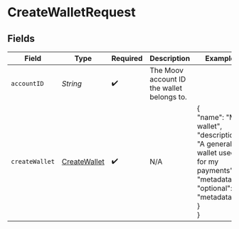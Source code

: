 # CreateWalletRequest


## Fields

| Field                                                                                                                   | Type                                                                                                                    | Required                                                                                                                | Description                                                                                                             | Example                                                                                                                 |
| ----------------------------------------------------------------------------------------------------------------------- | ----------------------------------------------------------------------------------------------------------------------- | ----------------------------------------------------------------------------------------------------------------------- | ----------------------------------------------------------------------------------------------------------------------- | ----------------------------------------------------------------------------------------------------------------------- |
| `accountID`                                                                                                             | *String*                                                                                                                | :heavy_check_mark:                                                                                                      | The Moov account ID the wallet belongs to.                                                                              |                                                                                                                         |
| `createWallet`                                                                                                          | [CreateWallet](../../models/components/CreateWallet.md)                                                                 | :heavy_check_mark:                                                                                                      | N/A                                                                                                                     | {<br/>"name": "My wallet",<br/>"description": "A general wallet used for my payments",<br/>"metadata": {<br/>"optional": "metadata"<br/>}<br/>} |